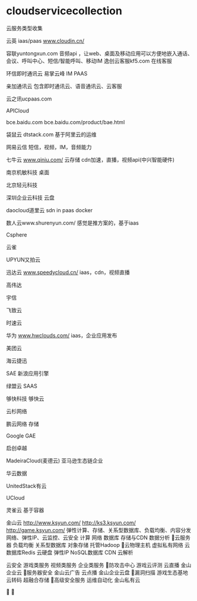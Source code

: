 # cloudservicecollection
云服务类型收集

云英  iaas/paas
www.cloudin.cn/

容联yuntongxun.com  音频api ，让web、桌面及移动应用可以方便地嵌入通话、会议、呼叫中心、短信/智能呼叫、移动IM
逸创云客服kf5.com     在线客服

环信即时通讯云 易掌云峰 IM PAAS

亲加通讯云 包含即时通讯云、语音通讯云、云客服

云之讯ucpaas.com

APICloud 

bce.baidu.com
bce.baidu.com/product/bae.html

袋鼠云 dtstack.com  基于阿里云的运维

网易云信  短信，视频，IM，音频能力

七牛云 www.qiniu.com/  云存储 cdn加速，直播，视频api(中兴智能硬件)

南京机敏科技  桌面

北京轻元科技

深圳企业云科技  云盘

daocloud道里云  sdn in paas docker

数人云www.shurenyun.com/  感觉是推方案的，基于iaas

Csphere

云雀

UPYUN又拍云

迅达云 www.speedycloud.cn/   iaas，cdn，视频直播

高伟达

宇信

飞致云

时速云

华为  www.hwclouds.com/  iaas，企业应用发布

美团云

海云捷迅

SAE 新浪应用引擎

绿盟云 SAAS

够快科技 够快云

云杉网络

鹏云网络  存储

Google GAE

启创卓越

MadeiraCloud(麦德云)  亚马逊生态链企业

华云数据

UnitedStack有云

UCloud

灵雀云  基于容器

金山云
http://www.ksyun.com/
http://ks3.ksyun.com/
http://game.ksyun.com/
弹性计算、存储、关系型数据库、负载均衡、内容分发网络、弹性IP、云监控、云安全
计算			网络			数据库			存储与CDN	数据分析
云服务器		负载均衡		关系型数据库	对象存储	托管Hadoop
云物理主机	虚拟私有网络	云数据库Redis	云硬盘
				弹性IP			NoSQL数据库		CDN
				云解析

云安全			游戏类服务		视频类服务		企业类服务
防攻击中心	游戏云评测		云直播			金山企业云
服务器安全	金山云广告		云点播			金山企业云盘
漏洞扫描		游戏生态基地	云转码			超融合存储
高级安全服务	运维自动化						金山私有云



